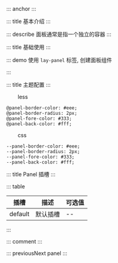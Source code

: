 ::: anchor
:::

::: title 基本介绍
:::

::: describe 面板通常是指一个独立的容器
:::

::: title 基础使用
:::

::: demo 使用 `lay-panel` 标签, 创建面板组件

<template>
  <lay-panel><div style="padding: 30px;">面板</div></lay-panel>
</template>

<script>
import { ref } from 'vue'

export default {
  setup() {

    return {
    }
  }
}
</script>

:::

::: title 主题配置
:::

<p style="margin-left: 30px">less</p>

```
@panel-border-color: #eee;
@panel-border-radius: 2px;
@panel-fore-color: #333;
@panel-back-color: #fff;
```

<p style="margin-left: 30px">css</p>

```
--panel-border-color: #eee;
--panel-border-radius: 2px;
--panel-fore-color: #333;
--panel-back-color: #fff;
```

::: title Panel 插槽
:::

::: table

| 插槽    | 描述     | 可选值 |
| ------- | -------- | ------ |
| default | 默认插槽 | --     |

:::

::: comment
:::

::: previousNext panel
:::